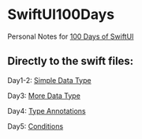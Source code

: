 # SwiftUI100Days
Personal Notes for [100 Days of SwiftUI](https://www.hackingwithswift.com/100/swiftui)

## Directly to the swift files:

Day1-2: [Simple Data Type](/Day1-2_SimpleDataType.playground/Contents.swift)

Day3: [More Data Type](/Day3_MoreDataType.playground/Contents.swift)

Day4: [Type Annotations](/Day4_TypeAnnotations.playground/Contents.swift)

Day5: [Conditions](/Day5_Conditions.playground/Contents.swift)